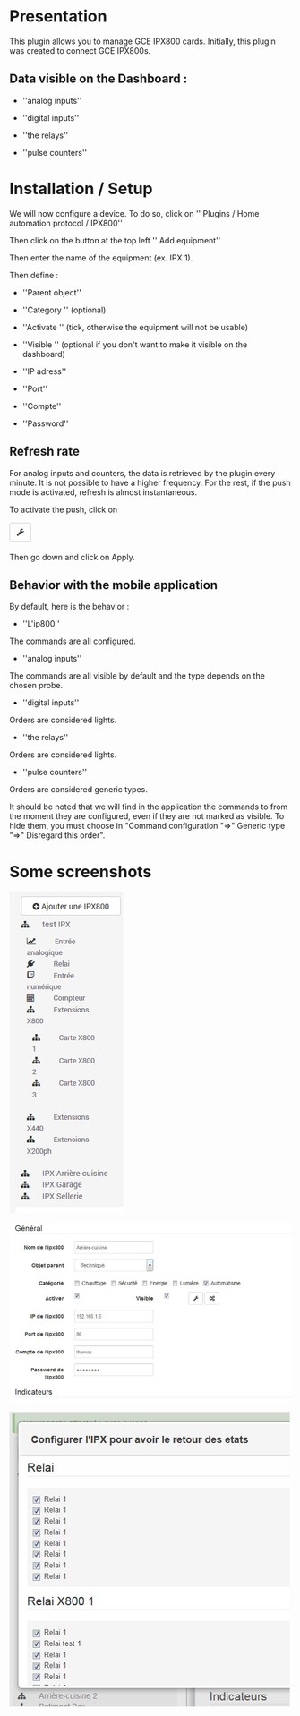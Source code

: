 Presentation 
============

This plugin allows you to manage GCE IPX800 cards.
Initially, this plugin was created to connect GCE IPX800s.

Data visible on the Dashboard : 
-----------------------------------

-   ''analog inputs''

-   ''digital inputs''

-   ''the relays''

-   ''pulse counters''

Installation / Setup 
========================

We will now configure a device. To do so, click
on '' Plugins / Home automation protocol / IPX800''

Then click on the button at the top left '' Add equipment''

Then enter the name of the equipment (ex. IPX 1).

Then define :

-   ''Parent object''

-   ''Category '' (optional)

-   ''Activate '' (tick, otherwise the equipment will not be usable)

-   ''Visible '' (optional if you don't want to make it visible on
    the dashboard)

-   ''IP adress''

-   ''Port''

-   ''Compte''

-   ''Password''

Refresh rate 
-----------------------------

For analog inputs and counters, the data is
retrieved by the plugin every minute. It is not possible
to have a higher frequency. For the rest, if the push mode is
activated, refresh is almost instantaneous.

To activate the push, click on

![bouton config push](./images/bouton_config_push.jpg)

Then go down and click on Apply.

Behavior with the mobile application 
--------------------------------------

By default, here is the behavior :

-   ''L'ip800''

The commands are all configured.

-   ''analog inputs''

The commands are all visible by default and the type depends on the
chosen probe.

-   ''digital inputs''

Orders are considered lights.

-   ''the relays''

Orders are considered lights.

-   ''pulse counters''

Orders are considered generic types.

It should be noted that we will find in the application the commands to
from the moment they are configured, even if they are not
marked as visible. To hide them, you must choose in
"Command configuration "⇒" Generic type "⇒" Disregard
this order".

Some screenshots 
=======================

![ipx800 screenshot1](./images/ipx800_screenshot1.jpg)

![ipx800 screenshot2](./images/ipx800_screenshot2.jpg)

![ipx800 screenshot3](./images/ipx800_screenshot3.jpg)
